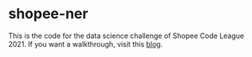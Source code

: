 # shopee-ner
This is the code for the data science challenge of Shopee Code League 2021. If you want a walkthrough, visit this [blog](https://honestqiam.medium.com/build-a-custom-ner-pipeline-with-hugging-face-a84d09e03d88).
